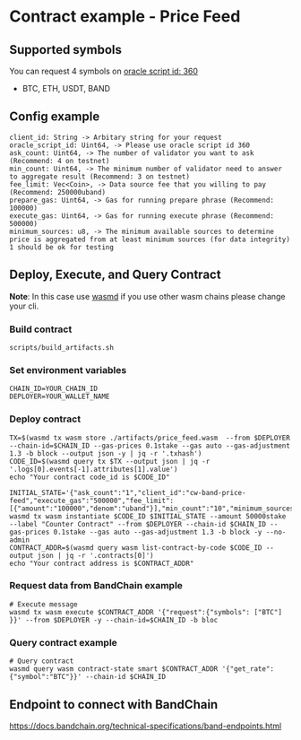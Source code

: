 # Contract example - Price Feed

## Supported symbols

You can request 4 symbols on [oracle script id: 360](https://laozi-testnet6.cosmoscan.io/oracle-script/360)

- BTC, ETH, USDT, BAND

## Config example

```
client_id: String -> Arbitary string for your request
oracle_script_id: Uint64, -> Please use oracle script id 360
ask_count: Uint64, -> The number of validator you want to ask (Recommend: 4 on testnet)
min_count: Uint64, -> The minimum number of validator need to answer to aggregate result (Recommend: 3 on testnet)
fee_limit: Vec<Coin>, -> Data source fee that you willing to pay (Recommend: 250000uband)
prepare_gas: Uint64, -> Gas for running prepare phrase (Recommend: 100000)
execute_gas: Uint64, -> Gas for running execute phrase (Recommend: 500000)
minimum_sources: u8, -> The minimum available sources to determine price is aggregated from at least minimum sources (for data integrity) 1 should be ok for testing
```


## Deploy, Execute, and Query Contract
**Note**: In this case use [wasmd](https://github.com/CosmWasm/wasmd) if you use other wasm chains please change your cli.

### Build contract
```
scripts/build_artifacts.sh
```

### Set environment variables
```
CHAIN_ID=YOUR_CHAIN_ID
DEPLOYER=YOUR_WALLET_NAME
```

### Deploy contract

```
TX=$(wasmd tx wasm store ./artifacts/price_feed.wasm  --from $DEPLOYER --chain-id=$CHAIN_ID --gas-prices 0.1stake --gas auto --gas-adjustment 1.3 -b block --output json -y | jq -r '.txhash')
CODE_ID=$(wasmd query tx $TX --output json | jq -r '.logs[0].events[-1].attributes[1].value')
echo "Your contract code_id is $CODE_ID"

INITIAL_STATE='{"ask_count":"1","client_id":"cw-band-price-feed","execute_gas":"500000","fee_limit":[{"amount":"100000","denom":"uband"}],"min_count":"10","minimum_sources":"16","oracle_script_id":"360","prepare_gas":"100000"}'
wasmd tx wasm instantiate $CODE_ID $INITIAL_STATE --amount 50000stake  --label "Counter Contract" --from $DEPLOYER --chain-id $CHAIN_ID --gas-prices 0.1stake --gas auto --gas-adjustment 1.3 -b block -y --no-admin
CONTRACT_ADDR=$(wasmd query wasm list-contract-by-code $CODE_ID --output json | jq -r '.contracts[0]')
echo "Your contract address is $CONTRACT_ADDR"
```

### Request data from BandChain example
```
# Execute message
wasmd tx wasm execute $CONTRACT_ADDR '{"request":{"symbols": ["BTC"] }}' --from $DEPLOYER -y --chain-id=$CHAIN_ID -b bloc
```

### Query contract example
```
# Query contract
wasmd query wasm contract-state smart $CONTRACT_ADDR '{"get_rate":{"symbol":"BTC"}}' --chain-id $CHAIN_ID
```

## Endpoint to connect with BandChain

https://docs.bandchain.org/technical-specifications/band-endpoints.html
